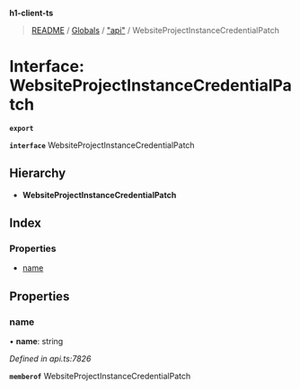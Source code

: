 **h1-client-ts**

> [README](../README.md) / [Globals](../globals.md) / ["api"](../modules/_api_.md) / WebsiteProjectInstanceCredentialPatch

# Interface: WebsiteProjectInstanceCredentialPatch

**`export`** 

**`interface`** WebsiteProjectInstanceCredentialPatch

## Hierarchy

* **WebsiteProjectInstanceCredentialPatch**

## Index

### Properties

* [name](_api_.websiteprojectinstancecredentialpatch.md#name)

## Properties

### name

•  **name**: string

*Defined in api.ts:7826*

**`memberof`** WebsiteProjectInstanceCredentialPatch
